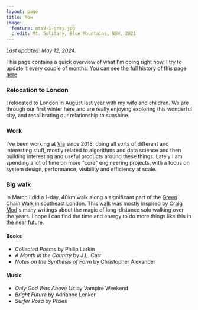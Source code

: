 ```yaml
---
layout: page
title: Now
image:
  feature: mts9-1-grey.jpg
  credit: Mt. Solitary, Blue Mountains, NSW, 2021
---
```


<i>Last updated: May 12, 2024.</i> 

This page contains a quick overview of what I'm doing right now. I try to update it every couple of months. You can see the full history of this page [here](https://github.com/clintonboys/clintonboys.github.io/commits/master/now/index.md). 

### Relocation to London

I relocated to London in August last year with my wife and children. We are through our first winter here and are really enjoying exploring this wonderful city, and recalibrating our relationship to sunshine.

### Work

I've been working at [Via](http://ridewithvia.com) since 2018, doing all sorts of different and interesting stuff, mostly related to algorithms and data science and then building interesting and useful products around these things. Lately I am spending a lot of time on more "core" engineering projects, with a focus on system design, performance, visibility and efficiency at scale. 

### Big walk

In March I did a 1-day, 40km walk along a significant part of the [Green Chain Walk](https://tfl.gov.uk/modes/walking/green-chain-walk) in southeast London. This walk was mostly inspired by [Craig Mod](https://www.craigmod.com)'s many writings about the magic of long-distance solo walking over the years. I hope I can find the time and energy to do more things like this in the near future.

#### Books

- *Collected Poems* by Philip Larkin
- *A Month in the Country* by J.L. Carr
- *Notes on the Synthesis of Form* by Christopher Alexander

#### Music

- *Only God Was Above Us* by Vampire Weekend
- *Bright Future* by Adrianne Lenker
- *Surfer Rosa* by Pixies

